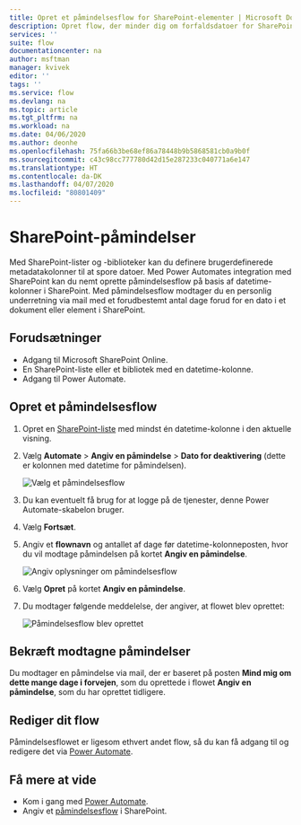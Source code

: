 ```yaml
---
title: Opret et påmindelsesflow for SharePoint-elementer | Microsoft Docs
description: Opret flow, der minder dig om forfaldsdatoer for SharePoint-elementer.
services: ''
suite: flow
documentationcenter: na
author: msftman
manager: kvivek
editor: ''
tags: ''
ms.service: flow
ms.devlang: na
ms.topic: article
ms.tgt_pltfrm: na
ms.workload: na
ms.date: 04/06/2020
ms.author: deonhe
ms.openlocfilehash: 75fa66b3be68ef86a78448b9b5868581cb0a9b0f
ms.sourcegitcommit: c43c98cc777780d42d15e287233c040771a6e147
ms.translationtype: HT
ms.contentlocale: da-DK
ms.lasthandoff: 04/07/2020
ms.locfileid: "80801409"
---
```

# <a name="sharepoint-remind-me"></a>SharePoint-påmindelser


Med SharePoint-lister og -biblioteker kan du definere brugerdefinerede metadatakolonner til at spore datoer. Med Power Automates integration med SharePoint kan du nemt oprette påmindelsesflow på basis af datetime-kolonner i SharePoint. Med påmindelsesflow modtager du en personlig underretning via mail med et forudbestemt antal dage forud for en dato i et dokument eller element i SharePoint.

## <a name="prerequisites"></a>Forudsætninger
- Adgang til Microsoft SharePoint Online.
- En SharePoint-liste eller et bibliotek med en datetime-kolonne.
- Adgang til Power Automate.

## <a name="create-a-reminder-flow"></a>Opret et påmindelsesflow

 1. Opret en [SharePoint-liste](https://support.office.com/article/Create-a-list-in-SharePoint-0D397414-D95F-41EB-ADDD-5E6EFF41B083) med mindst én datetime-kolonne i den aktuelle visning. 
 1. Vælg **Automate** > **Angiv en påmindelse** > **Dato for deaktivering** (dette er kolonnen med datetime for påmindelsen).

     ![Vælg et påmindelsesflow](media/create-sharepoint-reminder-flows/select-reminder-flow.png)

1. Du kan eventuelt få brug for at logge på de tjenester, denne Power Automate-skabelon bruger.
     
1. Vælg **Fortsæt**.

1. Angiv et **flownavn** og antallet af dage før datetime-kolonneposten, hvor du vil modtage påmindelsen på kortet **Angiv en påmindelse**.

    ![Angiv oplysninger om påmindelsesflow](media/create-sharepoint-reminder-flows/set-reminder-details.png)

1. Vælg **Opret** på kortet **Angiv en påmindelse**.

1. Du modtager følgende meddelelse, der angiver, at flowet blev oprettet:

    ![Påmindelsesflow blev oprettet](media/create-sharepoint-reminder-flows/success.png)
    

## <a name="confirm-reminders-received"></a>Bekræft modtagne påmindelser

Du modtager en påmindelse via mail, der er baseret på posten **Mind mig om dette mange dage i forvejen**, som du oprettede i flowet **Angiv en påmindelse**, som du har oprettet tidligere. 

## <a name="edit-your-flow"></a>Rediger dit flow

Påmindelsesflowet er ligesom ethvert andet flow, så du kan få adgang til og redigere det via [Power Automate](https://flow.microsoft.com).

## <a name="learn-more"></a>Få mere at vide

- Kom i gang med [Power Automate](https://flow.microsoft.com).
- Angiv et [påmindelsesflow](https://support.office.com/article/set-a-reminder-flow-23c0e172-1fc1-4ac8-a9db-cd0b81d634d8) i SharePoint.



